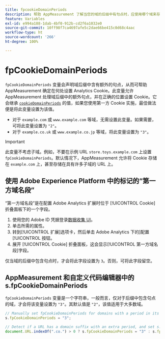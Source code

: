 ```yaml
---
title: fpcookieDomainPeriods
description: 帮助 AppMeasurement 了解当您的域的后缀中有句点时，应使用哪个域来存储 Cookie。
feature: Variables
exl-id: e994a188-1dab-4bf0-912b-cd2f6a1032e0
source-git-commit: 10ff98f7ca4697afe5c2dae66be415c0d68c4aac
workflow-type: ht
source-wordcount: '266'
ht-degree: 100%

---
```


# fpCookieDomainPeriods

`fpCookieDomainPeriods` 变量会声明域后缀中含有额外的句点，从而可帮助 AppMeasurement 确定在何处设置 Analytics Cookie。此变量允许 AppMeasurement 处理域后缀中的额外句点，并在正确的位置设置 Cookie。它会继承 [`cookieDomainPeriods`](cookiedomainperiods.md) 的值，如果您使用第一方 Cookie 实施，最佳做法便是将此变量设置为该值。

* 对于 `example.com` 或 `www.example.com` 等域，无需设置此变量。如果需要，可将此变量设置为 `"2"`。
* 对于 `example.co.uk` 或 `www.example.co.jp` 等域，将此变量设置为 `"3"`。

>[!IMPORTANT]
>
>此变量不考虑子域。例如，不要在示例 URL `store.toys.example.com` 上设置 `fpCookieDomainPeriods`。默认情况下，AppMeasurement 允许将 Cookie 存储在 `example.com` 上，甚至存储在具有许多子域的 URL 上。

## 使用 Adobe Experience Platform 中的标记的“第一方域名段”

“第一方域名段”是在配置 Adobe Analytics 扩展时位于 [!UICONTROL Cookie] 折叠面板下的一个字段。

1. 使用您的 Adobe ID 凭据登录[数据收集 UI](https://experience.adobe.com/data-collection)。
2. 单击所需的属性。
3. 转到[!UICONTROL 扩展]选项卡，然后单击 Adobe Analytics 下的]配置[!UICONTROL 按钮。
4. 展开 [!UICONTROL Cookie] 折叠面板，这会显示[!UICONTROL 第一方域名段]字段。

仅当域的后缀中包含句点时，才会将此字段设置为 `3`。否则，可将此字段留空。

## AppMeasurement 和自定义代码编辑器中的 s.fpCookieDomainPeriods

`fpCookieDomainPeriods` 变量是一个字符串，一般而言，仅对于后缀中包含句点的域，才会将该变量设置为 `"3"`。其默认值是 `"2"`，该值适用于大多数域。

```js
// Manually set fpCookieDomainPeriods for domains with a period in its suffix, such as www.example.co.uk
s.fpCookieDomainPeriods = "3";

// Detect if a URL has a domain suffix with an extra period, and set s.fpCookieDomainPeriods automatically
document.URL.indexOf(".co.") > 0 ? s.fpCookieDomainPeriods = "3" : s.fpCookieDomainPeriods = "2";
```
